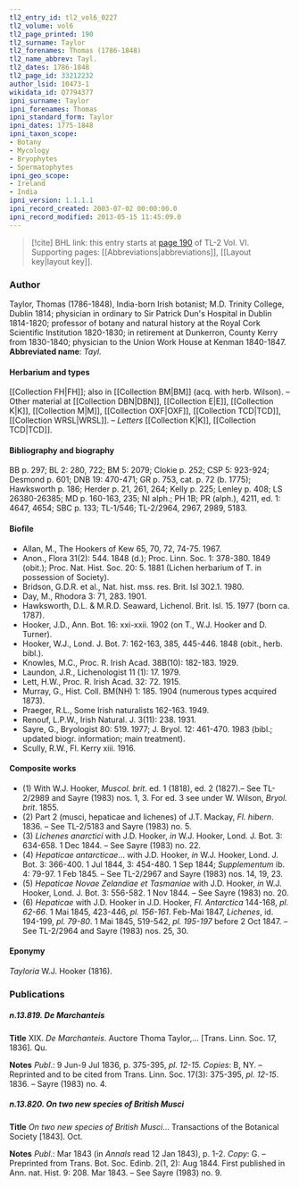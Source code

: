 ```yaml
---
tl2_entry_id: tl2_vol6_0227
tl2_volume: vol6
tl2_page_printed: 190
tl2_surname: Taylor
tl2_forenames: Thomas (1786-1848)
tl2_name_abbrev: Tayl.
tl2_dates: 1786-1848
tl2_page_id: 33212232
author_lsid: 10473-1
wikidata_id: Q7794377
ipni_surname: Taylor
ipni_forenames: Thomas
ipni_standard_form: Taylor
ipni_dates: 1775-1848
ipni_taxon_scope: 
- Botany
- Mycology
- Bryophytes
- Spermatophytes
ipni_geo_scope: 
- Ireland
- India
ipni_version: 1.1.1.1
ipni_record_created: 2003-07-02 00:00:00.0
ipni_record_modified: 2013-05-15 11:45:09.0
---
```



> [!cite] BHL link: this entry starts at [page 190](https://www.biodiversitylibrary.org/page/33212232) of TL-2 Vol. VI.
> Supporting pages: [[Abbreviations|abbreviations]], [[Layout key|layout key]].

### Author

Taylor, Thomas (1786-1848), India-born Irish botanist; M.D. Trinity College, Dublin 1814; physician in ordinary to Sir Patrick Dun's Hospital in Dublin 1814-1820; professor of botany and natural history at the Royal Cork Scientific Institution 1820-1830; in retirement at Dunkerron, County Kerry from 1830-1840; physician to the Union Work House at Kenman 1840-1847. 
**Abbreviated name**: *Tayl.*

#### Herbarium and types

[[Collection FH|FH]]; also in [[Collection BM|BM]] (acq. with herb. Wilson). – Other material at [[Collection DBN|DBN]], [[Collection E|E]], [[Collection K|K]], [[Collection M|M]], [[Collection OXF|OXF]], [[Collection TCD|TCD]], [[Collection WRSL|WRSL]]. – *Letters* [[Collection K|K]], [[Collection TCD|TCD]].

#### Bibliography and biography

BB p. 297; BL 2: 280, 722; BM 5: 2079; Clokie p. 252; CSP 5: 923-924; Desmond p. 601; DNB 19: 470-471; GR p. 753, cat. p. 72 (b. 1775); Hawksworth p. 186; Herder p. 21, 261, 264; Kelly p. 225; Lenley p. 408; LS 26380-26385; MD p. 160-163, 235; NI alph.; PH 1B; PR (alph.), 4211, ed. 1: 4647, 4654; SBC p. 133; TL-1/546; TL-2/2964, 2967, 2989, 5183.

#### Biofile

- Allan, M., The Hookers of Kew 65, 70, 72, 74-75. 1967.
- Anon., Flora 31(2): 544. 1848 (d.); Proc. Linn. Soc. 1: 378-380. 1849 (obit.); Proc. Nat. Hist. Soc. 20: 5. 1881 (Lichen herbarium of T. in possession of Society).
- Bridson, G.D.R. et al., Nat. hist. mss. res. Brit. Isl 302.1. 1980.
- Day, M., Rhodora 3: 71, 283. 1901.
- Hawksworth, D.L. & M.R.D. Seaward, Lichenol. Brit. Isl. 15. 1977 (born ca. 1787).
- Hooker, J.D., Ann. Bot. 16: xxi-xxii. 1902 (on T., W.J. Hooker and D. Turner).
- Hooker, W.J., Lond. J. Bot. 7: 162-163, 385, 445-446. 1848 (obit., herb. bibl.).
- Knowles, M.C., Proc. R. Irish Acad. 38B(10): 182-183. 1929.
- Laundon, J.R., Lichenologist 11 (1): 17. 1979.
- Lett, H.W., Proc. R. Irish Acad. 32: 72. 1915.
- Murray, G., Hist. Coll. BM(NH) 1: 185. 1904 (numerous types acquired 1873).
- Praeger, R.L., Some Irish naturalists 162-163. 1949.
- Renouf, L.P.W., Irish Natural. J. 3(11): 238. 1931.
- Sayre, G., Bryologist 80: 519. 1977; J. Bryol. 12: 461-470. 1983 (bibl.; updated biogr. information; main treatment).
- Scully, R.W., Fl. Kerry xiii. 1916.

#### Composite works

- (1) With W.J. Hooker, *Muscol. brit*. ed. 1 (1818), ed. 2 (1827).– See TL-2/2989 and Sayre (1983) nos. 1, 3. For ed. 3 see under W. Wilson, *Bryol. brit*. 1855.
- (2) Part 2 (musci, hepaticae and lichenes) of J.T. Mackay, *Fl. hibern*. 1836. – See TL-2/5183 and Sayre (1983) no. 5.
- (3) *Lichenes anarctici* with J.D. Hooker, *in* W.J. Hooker, Lond. J. Bot. 3: 634-658. 1 Dec 1844. – See Sayre (1983) no. 22.
- (4) *Hepaticae antarcticae*... with J.D. Hooker, *in* W.J. Hooker, Lond. J. Bot. 3: 366-400. 1 Jul 1844, 3: 454-480. 1 Sep 1844; *Supplementum* ib. 4: 79-97. 1 Feb 1845. – See TL-2/2967 and Sayre (1983) nos. 14, 19, 23.
- (5) *Hepaticae Novae Zelandiae et Tasmaniae* with J.D. Hooker, *in* W.J. Hooker, Lond. J. Bot. 3: 556-582. 1 Nov 1844. – See Sayre (1983) no. 20.
- (6) *Hepaticae* with J.D. Hooker in J.D. Hooker, *Fl. Antarctica* 144-168, *pl. 62-66*. 1 Mai 1845, 423-446, *pl. 156-161*. Feb-Mai 1847, *Lichenes*, id. 194-199, *pl. 79-80*. 1 Mai 1845, 519-542, *pl. 195-197* before 2 Oct 1847. – See TL-2/2964 and Sayre (1983) nos. 25, 30.

#### Eponymy

*Tayloria* W.J. Hooker (1816).

### Publications

##### n.13.819. De Marchanteis

**Title**
XIX. *De Marchanteis*. Auctore Thoma Taylor,... \[Trans. Linn. Soc. 17, 1836\]. Qu.

**Notes**
*Publ*.: 9 Jun-9 Jul 1836, p. 375-395, *pl. 12-15. Copies*: B, NY. – Reprinted and to be cited from Trans. Linn. Soc. 17(3): 375-395, *pl. 12-15*. 1836. – Sayre (1983) no. 4.

##### n.13.820. On two new species of British Musci

**Title**
*On two new species of British Musci*... Transactions of the Botanical Society \[1843\]. Oct.

**Notes**
*Publ*.: Mar 1843 (in *Annals* read 12 Jan 1843), p. 1-2. *Copy*: G. – Preprinted from Trans. Bot. Soc. Edinb. 2(1, 2): Aug 1844. First published in Ann. nat. Hist. 9: 208. Mar 1843. – See Sayre (1983) no. 9.

